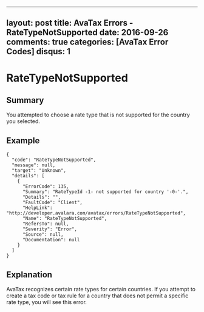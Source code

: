 
---
layout: post
title: AvaTax Errors - RateTypeNotSupported
date: 2016-09-26
comments: true
categories: [AvaTax Error Codes]
disqus: 1
---

# RateTypeNotSupported

## Summary

You attempted to choose a rate type that is not supported for the country you selected.

## Example

    {
      "code": "RateTypeNotSupported",
      "message": null,
      "target": "Unknown",
      "details": [
        {
          "ErrorCode": 135,
          "Summary": "RateTypeId -1- not supported for country '-0-'.",
          "Details": "",
          "FaultCode": "Client",
          "HelpLink": "http://developer.avalara.com/avatax/errors/RateTypeNotSupported",
          "Name": "RateTypeNotSupported",
          "RefersTo": null,
          "Severity": "Error",
          "Source": null,
          "Documentation": null
        }
      ]
    }

## Explanation

AvaTax recognizes certain rate types for certain countries.  If you attempt to create a tax code or tax rule for a country that does not permit a specific rate type, you will see this error.
